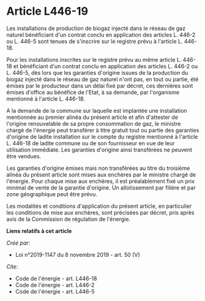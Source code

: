 # Article L446-19

Les installations de production de biogaz injecté dans le réseau de gaz naturel bénéficiant d'un contrat conclu en
application des articles L. 446-2 ou L. 446-5 sont tenues de s'inscrire sur le registre prévu à l'article L. 446-18. 

Pour les installations inscrites sur le registre prévu au même article L. 446-18 et bénéficiant d'un contrat conclu en
application des articles L. 446-2 ou L. 446-5, dès lors que les garanties d'origine issues de la production du biogaz injecté
dans le réseau de gaz naturel n'ont pas, en tout ou partie, été émises par le producteur dans un délai fixé par décret, ces
dernières sont émises d'office au bénéfice de l'Etat, à sa demande, par l'organisme mentionné à l'article L. 446-18. 

A la demande de la commune sur laquelle est implantée une installation mentionnée au premier alinéa du présent article et
afin d'attester de l'origine renouvelable de sa propre consommation de gaz, le ministre chargé de l'énergie peut transférer à
titre gratuit tout ou partie des garanties d'origine de ladite installation sur le compte du registre mentionné à l'article
L. 446-18 de ladite commune ou de son fournisseur en vue de leur utilisation immédiate. Les garanties d'origine ainsi
transférées ne peuvent être vendues. 

Les garanties d'origine émises mais non transférées au titre du troisième alinéa du présent article sont mises aux enchères
par le ministre chargé de l'énergie. Pour chaque mise aux enchères, il est préalablement fixé un prix minimal de vente de la
garantie d'origine. Un allotissement par filière et par zone géographique peut être prévu. 

Les modalités et conditions d'application du présent article, en particulier les conditions de mise aux enchères, sont
précisées par décret, pris après avis de la Commission de régulation de l'énergie.

**Liens relatifs à cet article**

_Créé par_:

  - Loi n°2019-1147 du 8 novembre 2019 - art. 50 (V)

_Cite_:

  - Code de l'énergie - art. L446-18
  - Code de l'énergie - art. L446-2
  - Code de l'énergie - art. L446-5
